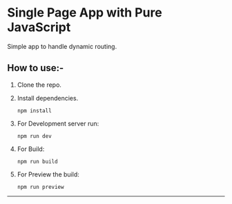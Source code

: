 # Single Page App with Pure JavaScript

Simple app to handle dynamic routing.

## How to use:-

1. Clone the repo.
2. Install dependencies.

    ```npm install```

3. For Development server run:

    ```npm run dev```

4. For Build:

    ```npm run build```

5. For Preview the build:

    ```npm run preview```

---
